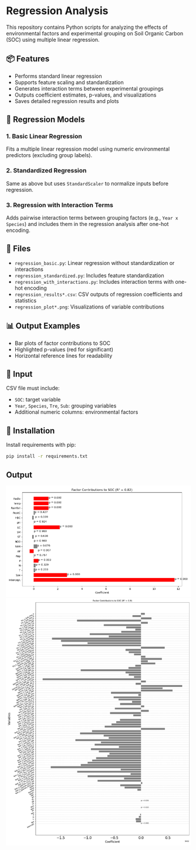# Regression Analysis

This repository contains Python scripts for analyzing the effects of environmental factors and experimental grouping on Soil Organic Carbon (SOC) using multiple linear regression.

## 📦 Features

- Performs standard linear regression
- Supports feature scaling and standardization
- Generates interaction terms between experimental groupings
- Outputs coefficient estimates, p-values, and visualizations
- Saves detailed regression results and plots

## 🧪 Regression Models

### 1. Basic Linear Regression
Fits a multiple linear regression model using numeric environmental predictors (excluding group labels).

### 2. Standardized Regression
Same as above but uses `StandardScaler` to normalize inputs before regression.

### 3. Regression with Interaction Terms
Adds pairwise interaction terms between grouping factors (e.g., `Year x Species`) and includes them in the regression analysis after one-hot encoding.

## 📁 Files

- `regression_basic.py`: Linear regression without standardization or interactions
- `regression_standardized.py`: Includes feature standardization
- `regression_with_interactions.py`: Includes interaction terms with one-hot encoding
- `regression_results*.csv`: CSV outputs of regression coefficients and statistics
- `regression_plot*.png`: Visualizations of variable contributions

## 📊 Output Examples

- Bar plots of factor contributions to SOC
- Highlighted p-values (red for significant)
- Horizontal reference lines for readability

## 📂 Input

CSV file must include:

- `SOC`: target variable
- `Year`, `Species`, `Tre`, `Sub`: grouping variables
- Additional numeric columns: environmental factors

## 🧰 Installation

Install requirements with pip:

```bash
pip install -r requirements.txt
```
## Output
![](results/regression_plot.png)
![](results/regression_plot02.png)

